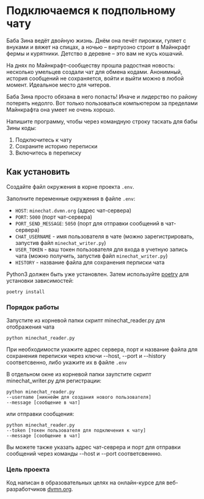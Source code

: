 # Подключаемся к подпольному чату

Баба Зина ведёт двойную жизнь. Днём она печёт пирожки, гуляет с внуками и вяжет на спицах, а ночью – виртуозно строит в Майнкрафт фермы и курятники. Детство в деревне – это вам не кусь кошачий.

На днях по Майнкрафт-сообществу прошла радостная новость: несколько умельцев создали чат для обмена кодами. Анонимный, история сообщений не сохраняется, войти и выйти можно в любой момент. Идеальное место для читеров.

Баба Зина просто обязана в него попасть! Иначе и лидерство по району потерять недолго. Вот только пользоваться компьютером за пределами Майнкрафта она умеет не очень хорошо.

Напишите программу, чтобы через командную строку таскать для бабы Зины коды:

1. Подключитесь к чату
2. Сохраните историю переписки
3. Включитесь в переписку

## Как установить

Создайте файл окружения в корне проекта `.env`.  

Заполните переменные окружения в файле `.env`:
 - `HOST`: `minechat.dvmn.org` (адрес чат-сервера)
- `PORT`: `5000` (порт чат-сервера)
- `PORT_SEND_MESSAGE`: `5050` (порт для отправки сообщений в чат-сервера)
- `CHAT_USERNAME` - имя пользователя в чате (можно зарегистрировать, запустив файл `minechat_writer.py`)
- `USER_TOKEN` - ваш токен пользователя для входа в учетную запись чата (можно получить, запустив файл `minechat_writer.py`)
- `HISTORY` - название файла для сохранения перписки чата

Python3 должен быть уже установлен. 
Затем используйте [poetry](https://python-poetry.org/docs/) для установки зависимостей:
```
poetry install
```

### Порядок работы

Запустите из корневой папки скрипт minechat_reader.py для отображения чата
```
python minechat_reader.py
```
При необходимости укажите адрес сервера, порт и название файла для сохранения переписки через ключи --host, --port и --history соответсвенно, либо укажите их в файле `.env`

В отдельном окне из корневой папки заупстите скрипт minechat_writer.py для регистрации:
```
python minechat_reader.py 
--username [никнейм для создания нового пользователя] 
--message [сообщение в чат]
```
или отправки сообщения:
```
python minechat_reader.py 
--token [токен пользователя для подключения к чату] 
--message [сообщение в чат]
```
Вы можете также указать адрес чат-севрера и порт для отправки сообщений через команды --host и --port соответсвеннно.

### Цель проекта

Код написан в образовательных целях на онлайн-курсе для веб-разработчиков [dvmn.org](https://dvmn.org/).
